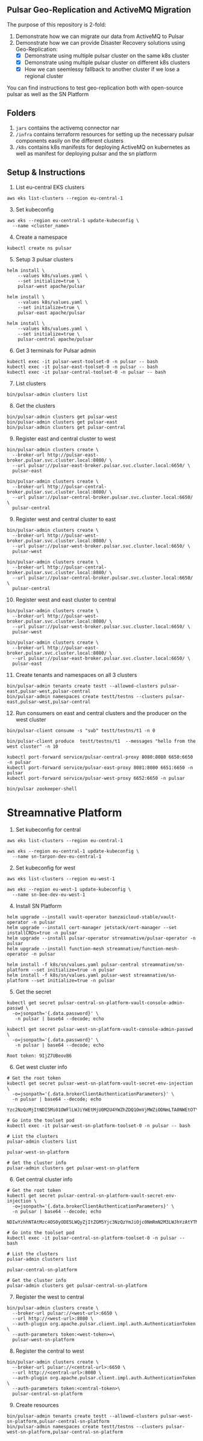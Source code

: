 Pulsar Geo-Replication and ActiveMQ Migration
---------------------------------------------
The purpose of this repository is 2-fold:
1. Demonstrate how we can migrate our data from ActiveMQ to Pulsar
2. Demonstrate how we can provide Disaster Recovery solutions using Geo-Replication:
   - [x] Demonstrate using multiple pulsar cluster on the same k8s cluster
   - [x] Demonstrate using multiple pulsar cluster on different k8s clusters
   - [x] How we can seemlessy fallback to another cluster if we lose a regional cluster

You can find instructions to test geo-replication both with open-source pulsar as well as the SN Platform

Folders
-------
1. `jars` contains the activemq connector nar
2. `/infra` contains terraform resources for setting up the necessary pulsar components easily on the different clusters
3. `/k8s` contains k8s manifests for deploying ActiveMQ on kubernetes as well as manifest for deploying pulsar and the sn platform

Setup & Instructions
--------------------
1. List eu-central EKS clusters
```shell
aws eks list-clusters --region eu-central-1
```

3. Set kubeconfig
```shell
aws eks --region eu-central-1 update-kubeconfig \
  --name <cluster_name>
```
4. Create a namespace
```shell
kubectl create ns pulsar
```

5. Setup 3 pulsar clusters
```shell
helm install \
    --values k8s/values.yaml \
    --set initialize=true \
    pulsar-west apache/pulsar
    
helm install \
    --values k8s/values.yaml \
    --set initialize=true \
    pulsar-east apache/pulsar
    
helm install \
    --values k8s/values.yaml \
    --set initialize=true \
    pulsar-central apache/pulsar
```

6. Get 3 terminals for Pulsar admin
```shell
kubectl exec -it pulsar-west-toolset-0 -n pulsar -- bash
kubectl exec -it pulsar-east-toolset-0 -n pulsar -- bash
kubectl exec -it pulsar-central-toolset-0 -n pulsar -- bash
```

7. List clusters
```shell
bin/pulsar-admin clusters list
```

8. Get the clusters
```shell
bin/pulsar-admin clusters get pulsar-west
bin/pulsar-admin clusters get pulsar-east
bin/pulsar-admin clusters get pulsar-central
```

9. Register east and central cluster to west
```shell
bin/pulsar-admin clusters create \
  --broker-url http://pulsar-east-broker.pulsar.svc.cluster.local:8080/ \
  --url pulsar://pulsar-east-broker.pulsar.svc.cluster.local:6650/ \
  pulsar-east
  
bin/pulsar-admin clusters create \
  --broker-url http://pulsar-central-broker.pulsar.svc.cluster.local:8080/ \
  --url pulsar://pulsar-central-broker.pulsar.svc.cluster.local:6650/ \
  pulsar-central
```

9. Register west and central cluster to east
```shell
bin/pulsar-admin clusters create \
  --broker-url http://pulsar-west-broker.pulsar.svc.cluster.local:8080/ \
  --url pulsar://pulsar-west-broker.pulsar.svc.cluster.local:6650/ \
  pulsar-west
  
bin/pulsar-admin clusters create \
  --broker-url http://pulsar-central-broker.pulsar.svc.cluster.local:8080/ \
  --url pulsar://pulsar-central-broker.pulsar.svc.cluster.local:6650/ \
  pulsar-central
```

10. Register west and east cluster to central
```shell
bin/pulsar-admin clusters create \
  --broker-url http://pulsar-west-broker.pulsar.svc.cluster.local:8080/ \
  --url pulsar://pulsar-west-broker.pulsar.svc.cluster.local:6650/ \
  pulsar-west
  
bin/pulsar-admin clusters create \
  --broker-url http://pulsar-east-broker.pulsar.svc.cluster.local:8080/ \
  --url pulsar://pulsar-east-broker.pulsar.svc.cluster.local:6650/ \
  pulsar-east
```

11. Create tenants and namespaces on all 3 clusters
```shell
bin/pulsar-admin tenants create testt --allowed-clusters pulsar-east,pulsar-west,pulsar-central
bin/pulsar-admin namespaces create testt/testns --clusters pulsar-east,pulsar-west,pulsar-central
```

12. Run consumers on east and central clusters and the producer on the west cluster
```shell
bin/pulsar-client consume -s "sub" testt/testns/t1 -n 0

bin/pulsar-client produce  testt/testns/t1  --messages "hello from the west cluster" -n 10
```

```shell
kubectl port-forward service/pulsar-central-proxy 8080:8080 6650:6650 -n pulsar
kubectl port-forward service/pulsar-east-proxy 8081:8080 6651:6650 -n pulsar
kubectl port-forward service/pulsar-west-proxy 6652:6650 -n pulsar
```

```shell
bin/pulsar zookeeper-shell
```

Streamnative Platform
======================
1. Set kubeconfig for central
```shell
aws eks list-clusters --region eu-central-1

aws eks --region eu-central-1 update-kubeconfig \
  --name sn-tarpon-dev-eu-central-1
```

2. Set kubeconfig for west
```shell
aws eks list-clusters --region eu-west-1

aws eks --region eu-west-1 update-kubeconfig \
  --name sn-bee-dev-eu-west-1
```

4. Install SN Platform
```shell
helm upgrade --install vault-operator banzaicloud-stable/vault-operator -n pulsar
helm upgrade --install cert-manager jetstack/cert-manager --set installCRDs=true -n pulsar
helm upgrade --install pulsar-operator streamnative/pulsar-operator -n pulsar
helm upgrade --install function-mesh streamnative/function-mesh-operator -n pulsar 

helm install -f k8s/sn/values.yaml pulsar-central streamnative/sn-platform --set initialize=true -n pulsar
helm install -f k8s/sn/values.yaml pulsar-west streamnative/sn-platform --set initialize=true -n pulsar
```

5. Get the secret
```shell
kubectl get secret pulsar-central-sn-platform-vault-console-admin-passwd \
  -o=jsonpath='{.data.password}' \
   -n pulsar | base64 --decode; echo
   
kubectl get secret pulsar-west-sn-platform-vault-console-admin-passwd \
  -o=jsonpath='{.data.password}' \
   -n pulsar | base64 --decode; echo
   
Root token: 9IjZ7UBeovB6
```

6. Get west cluster info
```shell
# Get the root token
kubectl get secret pulsar-west-sn-platform-vault-secret-env-injection \
  -o=jsonpath='{.data.brokerClientAuthenticationParameters}' \
  -n pulsar | base64 --decode; echo

Yzc2NzQzMjItNDI5Mi01OWFlLWJiYWEtMjU0M2U4YWZhZDQ1OmVjMWZiODNmLTA0NWEtOTYxNi1hOTMwLTdkZjI5ZjEzOTQyNAo=

# Go into the toolset pod 
kubectl exec -it pulsar-west-sn-platform-toolset-0 -n pulsar -- bash

# List the clusters
pulsar-admin clusters list

pulsar-west-sn-platform

# Get the cluster info
pulsar-admin clusters get pulsar-west-sn-platform
```

6. Get central cluster info
```shell
# Get the root token
kubectl get secret pulsar-central-sn-platform-vault-secret-env-injection \
  -o=jsonpath='{.data.brokerClientAuthenticationParameters}' \
  -n pulsar | base64 --decode; echo

NDIwYzhhNTAtMzc4OS0yODE5LWQyZjItZGM5Yjc3NzQzYmJiOjc0NmRmN2M3LWJhYzAtYTM3YS1hMzgxLWMwODE1ZDc0YWQxNAo=

# Go into the toolset pod 
kubectl exec -it pulsar-central-sn-platform-toolset-0 -n pulsar -- bash

# List the clusters
pulsar-admin clusters list

pulsar-central-sn-platform

# Get the cluster info
pulsar-admin clusters get pulsar-central-sn-platform
```

7. Register the west to central
```shell
bin/pulsar-admin clusters create \
  --broker-url pulsar://<west-url>:6650 \
  --url http://<west-url>:8080 \
  --auth-plugin org.apache.pulsar.client.impl.auth.AuthenticationToken \
  --auth-parameters token:<west-token>=\
  pulsar-west-sn-platform
```

8. Register the central to west
```shell
bin/pulsar-admin clusters create \
  --broker-url pulsar://<central-url>:6650 \
  --url http://<central-url>:8080 \
  --auth-plugin org.apache.pulsar.client.impl.auth.AuthenticationToken \
  --auth-parameters token:<central-token>\
  pulsar-central-sn-platform
```

9. Create resources
```shell
bin/pulsar-admin tenants create testt --allowed-clusters pulsar-west-sn-platform,pulsar-central-sn-platform
bin/pulsar-admin namespaces create testt/testns --clusters pulsar-west-sn-platform,pulsar-central-sn-platform
```